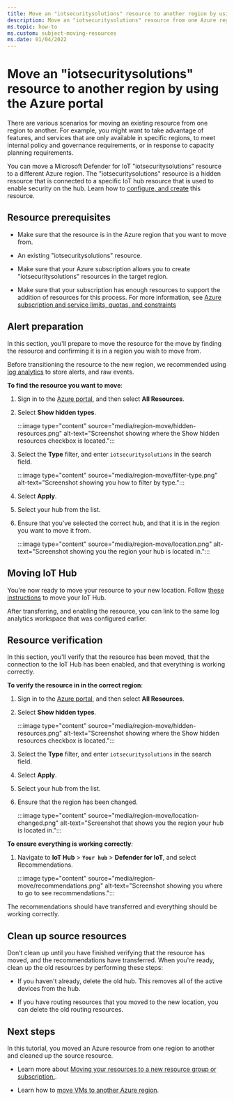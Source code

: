 ```yaml
---
title: Move an "iotsecuritysolutions" resource to another region by using the Azure portal
description: Move an "iotsecuritysolutions" resource from one Azure region to another by using the Azure portal.
ms.topic: how-to
ms.custom: subject-moving-resources
ms.date: 01/04/2022
---
```


# Move an "iotsecuritysolutions" resource to another region by using the Azure portal

There are various scenarios for moving an existing resource from one region to another. For example, you might want to take advantage of features, and services that are only available in specific regions, to meet internal policy and governance requirements, or in response to capacity planning requirements.

You can move a Microsoft Defender for IoT "iotsecuritysolutions" resource to a different Azure region. The "iotsecuritysolutions" resource is a hidden resource that is connected to a specific IoT hub resource that is used to enable security on the hub. Learn how to [configure, and create](/azure/templates/microsoft.security/iotsecuritysolutions?tabs=bicep) this resource.

## Resource prerequisites

- Make sure that the resource is in the Azure region that you want to move from.

- An existing "iotsecuritysolutions" resource.  

- Make sure that your Azure subscription allows you to create "iotsecuritysolutions" resources in the target region.

- Make sure that your subscription has enough resources to support the addition of resources for this process. For more information, see [Azure subscription and service limits, quotas, and constraints](../../azure-resource-manager/management/azure-subscription-service-limits.md#networking-limits)

## Alert preparation

In this section, you'll prepare to move the resource for the move by finding the resource and confirming it is in a region you wish to move from.

Before transitioning the resource to the new region, we recommended using [log analytics](../../azure-monitor/logs/quick-create-workspace.md) to store alerts, and raw events.

**To find the resource you want to move**:

1. Sign in to the [Azure portal](https://portal.azure.com), and then select **All Resources**.

1. Select **Show hidden types**.

    :::image type="content" source="media/region-move/hidden-resources.png" alt-text="Screenshot showing where the Show hidden resources checkbox is located.":::

1. Select the **Type** filter, and enter `iotsecuritysolutions` in the search field.

    :::image type="content" source="media/region-move/filter-type.png" alt-text="Screenshot showing you how to filter by type.":::

1. Select **Apply**.

1. Select your hub from the list.

1. Ensure that you've selected the correct hub, and that it is in the region you want to move it from.

    :::image type="content" source="media/region-move/location.png" alt-text="Screenshot showing you the region your hub is located in.":::

## Moving IoT Hub

You're now ready to move your resource to your new location. Follow [these instructions](../../iot-hub/iot-hub-how-to-clone.md) to move your IoT Hub.

After transferring, and enabling the resource, you can link to the same log analytics workspace that was configured earlier.

## Resource verification

In this section, you'll verify that the resource has been moved, that the connection to the IoT Hub has been enabled, and that everything is working correctly.

**To verify the resource in in the correct region**:

1. Sign in to the [Azure portal](https://portal.azure.com), and then select **All Resources**.

1. Select **Show hidden types**.

    :::image type="content" source="media/region-move/hidden-resources.png" alt-text="Screenshot showing where the Show hidden resources checkbox is located.":::

1. Select the **Type** filter, and enter `iotsecuritysolutions` in the search field.

1. Select **Apply**.

1. Select your hub from the list.

1. Ensure that the region has been changed.

    :::image type="content" source="media/region-move/location-changed.png" alt-text="Screenshot that shows you the region your hub is located in.":::

**To ensure everything is working correctly**:

1. Navigate to **IoT Hub** > **`Your hub`** > **Defender for IoT**, and select Recommendations.

    :::image type="content" source="media/region-move/recommendations.png" alt-text="Screenshot showing you where to go to see recommendations.":::

The recommendations should have transferred and everything should be working correctly.

## Clean up source resources

Don’t clean up until you have finished verifying that the resource has moved, and the recommendations have transferred. When you're ready, clean up the old resources by performing these steps:

- If you haven't already, delete the old hub. This removes all of the active devices from the hub.

- If you have routing resources that you moved to the new location, you can delete the old routing resources.

## Next steps

In this tutorial, you moved an Azure resource from one region to another and cleaned up the source resource.

- Learn more about [Moving your resources to a new resource group or subscription.](../../azure-resource-manager/management/move-resource-group-and-subscription.md).

- Learn how to [move VMs to another Azure region](../../site-recovery/azure-to-azure-tutorial-migrate.md).
